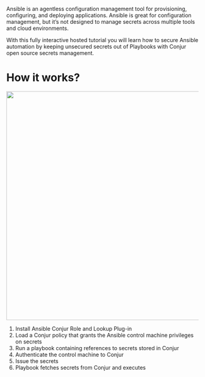 Ansible is an agentless configuration management tool for provisioning, configuring, and deploying applications. Ansible is great for configuration management, but it’s not designed to manage secrets across multiple tools and cloud environments.

With this fully interactive hosted tutorial you will learn how to secure Ansible automation by keeping unsecured secrets out of Playbooks with Conjur open source secrets management.

# How it works?
<img src="https://raw.githubusercontent.com/quincycheng/katacoda-scenarios/master/conjur-ansible-ssh/media/ansible.svg" width="600px"/>

1. Install Ansible Conjur Role and Lookup Plug-in
2. Load a Conjur policy that grants the Ansible control machine privileges on secrets
3. Run a playbook containing references to secrets stored in Conjur
4. Authenticate the control machine to Conjur
5. Issue the secrets
6. Playbook fetches secrets from Conjur and executes